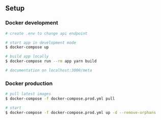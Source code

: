 ## Setup

### Docker development

``` bash
# create .env to change api endpoint

# start app in development mode
$ docker-compose up

# build app locally
$ docker-compose run --rm app yarn build

# documentation on localhost:3000/meta
```

### Docker production

``` bash
# pull latest images
$ docker-compose -f docker-compose.prod.yml pull

# start
$ docker-compose -f docker-compose.prod.yml up -d --remove-orphans
```
